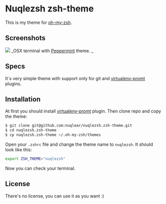 # Nuqlezsh zsh-theme

This is my theme for [oh-my-zsh](https://github.com/robbyrussell/oh-my-zsh).

## Screenshots
![](https://github.com/nuqlear/nuqlezsh.zsh-theme/raw/master/screenshot.png)
_OSX terminal with [Peppermint](https://noahfrederick.com/log/lion-terminal-theme-peppermint/) theme.
_
## Specs

It`s very simple theme with support only for git and [virtualenv-promt](https://github.com/tonyseek/oh-my-zsh-virtualenv-prompt) plugins.

## Installation
At first you should install [virtualenv-promt](https://github.com/tonyseek/oh-my-zsh-virtualenv-prompt) plugin.
Then clone repo and copy the theme:
```bash
$ git clone git@github.com:nuqlear/nuqlezsh.zsh-theme.git
$ cd nuqlezsh.zsh-theme
$ cp nuqlezsh.zsh-theme ~/.oh-my-zsh/themes
```

Open your `.zshrc` file and change the theme name to `nuqlezsh`. 
It should look like this:


```bash
export ZSH_THEME="nuqlezsh"
```

Now you can check your terminal.

## License ##

There's no license, you can use it as you want :)
